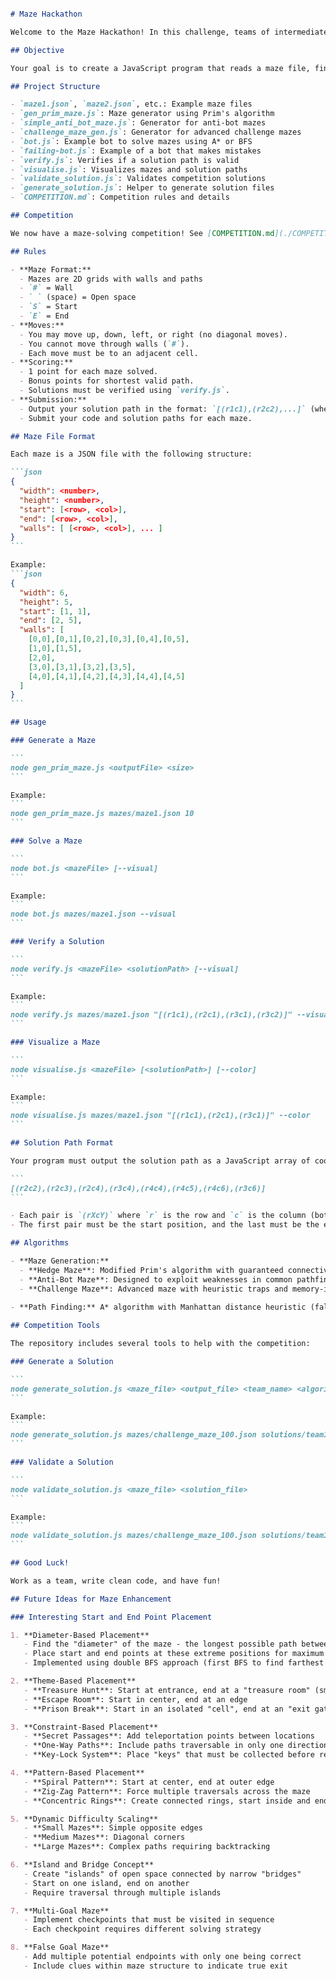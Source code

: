 
````markdown

# Maze Hackathon

Welcome to the Maze Hackathon! In this challenge, teams of intermediate to senior JavaScript developers will compete to build a solution that can navigate a series of coded mazes.

## Objective

Your goal is to create a JavaScript program that reads a maze file, finds a path from the start (`S`) to the end (`E`), and outputs the solution path in the required format. The team that solves the most mazes, or solves them fastest and most efficiently, wins!

## Project Structure

- `maze1.json`, `maze2.json`, etc.: Example maze files
- `gen_prim_maze.js`: Maze generator using Prim's algorithm
- `simple_anti_bot_maze.js`: Generator for anti-bot mazes
- `challenge_maze_gen.js`: Generator for advanced challenge mazes
- `bot.js`: Example bot to solve mazes using A* or BFS
- `failing-bot.js`: Example of a bot that makes mistakes
- `verify.js`: Verifies if a solution path is valid
- `visualise.js`: Visualizes mazes and solution paths
- `validate_solution.js`: Validates competition solutions
- `generate_solution.js`: Helper to generate solution files
- `COMPETITION.md`: Competition rules and details

## Competition

We now have a maze-solving competition! See [COMPETITION.md](./COMPETITION.md) for complete details. The competition includes multiple maze types from standard hedge mazes to specialized anti-bot mazes designed to challenge common pathfinding algorithms.

## Rules

- **Maze Format:**
  - Mazes are 2D grids with walls and paths
  - `#` = Wall
  - ` ` (space) = Open space
  - `S` = Start
  - `E` = End
- **Moves:**
  - You may move up, down, left, or right (no diagonal moves).
  - You cannot move through walls (`#`).
  - Each move must be to an adjacent cell.
- **Scoring:**
  - 1 point for each maze solved.
  - Bonus points for shortest valid path.
  - Solutions must be verified using `verify.js`.
- **Submission:**
  - Output your solution path in the format: `[(r1c1),(r2c2),...]` (where r is row, c is column, both one-indexed).
  - Submit your code and solution paths for each maze.

## Maze File Format

Each maze is a JSON file with the following structure:

```json
{
  "width": <number>,
  "height": <number>,
  "start": [<row>, <col>],
  "end": [<row>, <col>],
  "walls": [ [<row>, <col>], ... ]
}
```

Example:
```json
{
  "width": 6,
  "height": 5,
  "start": [1, 1],
  "end": [2, 5],
  "walls": [
    [0,0],[0,1],[0,2],[0,3],[0,4],[0,5],
    [1,0],[1,5],
    [2,0],
    [3,0],[3,1],[3,2],[3,5],
    [4,0],[4,1],[4,2],[4,3],[4,4],[4,5]
  ]
}
```

## Usage

### Generate a Maze

```
node gen_prim_maze.js <outputFile> <size>
```

Example:
```
node gen_prim_maze.js mazes/maze1.json 10
```

### Solve a Maze

```
node bot.js <mazeFile> [--visual]
```

Example:
```
node bot.js mazes/maze1.json --visual
```

### Verify a Solution

```
node verify.js <mazeFile> <solutionPath> [--visual]
```

Example:
```
node verify.js mazes/maze1.json "[(r1c1),(r2c1),(r3c1),(r3c2)]" --visual
```

### Visualize a Maze

```
node visualise.js <mazeFile> [<solutionPath>] [--color]
```

Example:
```
node visualise.js mazes/maze1.json "[(r1c1),(r2c1),(r3c1)]" --color
```

## Solution Path Format

Your program must output the solution path as a JavaScript array of coordinate pairs, e.g.:

```
[(r2c2),(r2c3),(r2c4),(r3c4),(r4c4),(r4c5),(r4c6),(r3c6)]
```

- Each pair is `(rXcY)` where `r` is the row and `c` is the column (both start at 1).
- The first pair must be the start position, and the last must be the end position.

## Algorithms

- **Maze Generation:** 
  - **Hedge Maze**: Modified Prim's algorithm with guaranteed connectivity
  - **Anti-Bot Maze**: Designed to exploit weaknesses in common pathfinding algorithms
  - **Challenge Maze**: Advanced maze with heuristic traps and memory-intensive regions
  
- **Path Finding:** A* algorithm with Manhattan distance heuristic (falls back to BFS if needed)

## Competition Tools

The repository includes several tools to help with the competition:

### Generate a Solution

```
node generate_solution.js <maze_file> <output_file> <team_name> <algorithm_name>
```

Example:
```
node generate_solution.js mazes/challenge_maze_100.json solutions/team1_solution.json "Team Awesome" "Modified A* with Memory Optimization"
```

### Validate a Solution

```
node validate_solution.js <maze_file> <solution_file>
```

Example:
```
node validate_solution.js mazes/challenge_maze_100.json solutions/team1_solution.json
```

## Good Luck!

Work as a team, write clean code, and have fun!

## Future Ideas for Maze Enhancement

### Interesting Start and End Point Placement

1. **Diameter-Based Placement**
   - Find the "diameter" of the maze - the longest possible path between any two cells
   - Place start and end points at these extreme positions for maximum challenge
   - Implemented using double BFS approach (first BFS to find farthest point A, second BFS from A to find farthest point B)

2. **Theme-Based Placement**
   - **Treasure Hunt**: Start at entrance, end at a "treasure room" (small open area)
   - **Escape Room**: Start in center, end at an edge
   - **Prison Break**: Start in an isolated "cell", end at an "exit gate"

3. **Constraint-Based Placement**
   - **Secret Passages**: Add teleportation points between locations
   - **One-Way Paths**: Include paths traversable in only one direction
   - **Key-Lock System**: Place "keys" that must be collected before reaching end

4. **Pattern-Based Placement**
   - **Spiral Pattern**: Start at center, end at outer edge
   - **Zig-Zag Pattern**: Force multiple traversals across the maze
   - **Concentric Rings**: Create connected rings, start inside and end outside

5. **Dynamic Difficulty Scaling**
   - **Small Mazes**: Simple opposite edges
   - **Medium Mazes**: Diagonal corners
   - **Large Mazes**: Complex paths requiring backtracking

6. **Island and Bridge Concept**
   - Create "islands" of open space connected by narrow "bridges"
   - Start on one island, end on another
   - Require traversal through multiple islands

7. **Multi-Goal Maze**
   - Implement checkpoints that must be visited in sequence
   - Each checkpoint requires different solving strategy

8. **False Goal Maze**
   - Add multiple potential endpoints with only one being correct
   - Include clues within maze structure to indicate true exit
